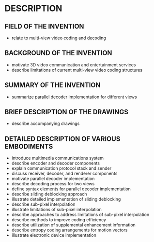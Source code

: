 # DESCRIPTION

## FIELD OF THE INVENTION

- relate to multi-view video coding and decoding

## BACKGROUND OF THE INVENTION

- motivate 3D video communication and entertainment services
- describe limitations of current multi-view video coding structures

## SUMMARY OF THE INVENTION

- summarize parallel decoder implementation for different views

## BRIEF DESCRIPTION OF THE DRAWINGS

- describe accompanying drawings

## DETAILED DESCRIPTION OF VARIOUS EMBODIMENTS

- introduce multimedia communications system
- describe encoder and decoder components
- explain communication protocol stack and sender
- discuss receiver, decoder, and renderer components
- motivate parallel decoder implementation
- describe decoding process for two views
- define syntax elements for parallel decoder implementation
- describe sliding deblocking approach
- illustrate detailed implementation of sliding deblocking
- describe sub-pixel interpolation
- illustrate limitations of sub-pixel interpolation
- describe approaches to address limitations of sub-pixel interpolation
- describe methods to improve coding efficiency
- describe utilization of supplemental enhancement information
- describe entropy coding arrangements for motion vectors
- illustrate electronic device implementation

